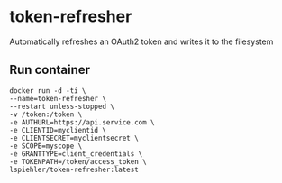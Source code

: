 # token-refresher

Automatically refreshes an OAuth2 token and writes it to the filesystem

## Run container
```
docker run -d -ti \
--name=token-refresher \
--restart unless-stopped \
-v /token:/token \
-e AUTHURL=https://api.service.com \
-e CLIENTID=myclientid \
-e CLIENTSECRET=myclientsecret \
-e SCOPE=myscope \
-e GRANTTYPE=client_credentials \
-e TOKENPATH=/token/access_token \
lspiehler/token-refresher:latest
```